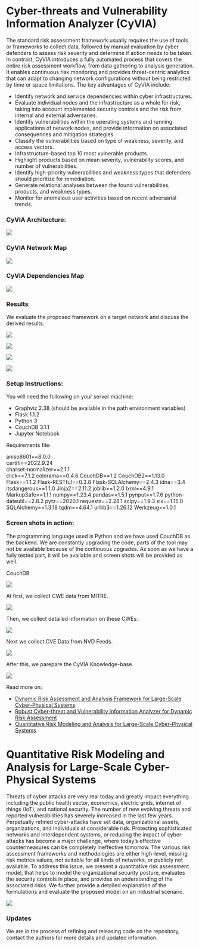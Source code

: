 # Cyber-threats and Vulnerability Information Analyzer (CyVIA)
The standard risk assessment framework usually requires the use of tools or frameworks to collect data, followed by manual evaluation by cyber defenders to assess risk severity and determine if action needs to be taken. In contrast, CyVIA introduces a fully automated process that covers the entire risk assessment workflow, from data gathering to analysis generation. It enables continuous risk monitoring and provides threat-centric analytics that can adapt to changing network configurations without being restricted by time or space limitations. The key advantages of CyVIA include:

* Identify network and service dependencies within cyber infrastructures. 
* Evaluate individual nodes and the infrastructure as a whole for risk, taking into account implemented security controls and the risk from internal and external adversaries.
* Identify vulnerabilities within the operating systems and running applications of network nodes, and provide information on associated consequences and mitigation strategies.
* Classify the vulnerabilities based on type of weakness, severity, and access vectors.
* Infrastructure-based top 10 most vulnerable products.
* Highlight products based on mean severity, vulnerability scores, and number of vulnerabilities.
* Identify high-priority vulnerabilities and weakness types that defenders should prioritize for remediation.
* Generate relational analyses between the found vulnerabilities, products, and weakness types.
* Monitor for anomalous user activities based on recent adversarial trends.

### CyVIA Architecture:
<img src="https://github.com/trucyber/Risk-Assessment-Framework/blob/master/images/CyVIA_Full.png"><br>

### CyVIA Network Map
<img src="https://github.com/trucyber/Risk-Assessment-Framework/blob/master/images/network.PNG"><br>

### CyVIA Dependencies Map
<img src="https://github.com/trucyber/Risk-Assessment-Framework/blob/master/images/dependencies.PNG"><br>

### Results
We evaluate the proposed framework on a target network and discuss the derived results.

<img src="https://github.com/callmead/Risk-Assessment-VDB-Extension/blob/master/images/cve_relations.png"><br>

<img src="https://github.com/callmead/Risk-Assessment-VDB-Extension/blob/master/images/cwe-prods.png"><br>

<img src="https://github.com/trucyber/Risk-Assessment-Framework/blob/master/images/CVEs_share_top10.png"><br>

<img src="https://github.com/trucyber/Risk-Assessment-Framework/blob/master/images/CWEs_share_top10.png"><br>

### Setup Instructions:

You will need the following on your server machine:
* Graphviz 2.38 (should be available in the path environment variables)
* Flask 1.1.2
* Python 3
* CouchDB 3.1.1
* Jupyter Notebook

Requirements file:

aniso8601==8.0.0 <br />
certifi==2022.9.24 <br />
charset-normalizer==2.1.1 <br />
click==7.1.2
colorama==0.4.6
CouchDB==1.2
CouchDB2==1.13.0
Flask==1.1.2
Flask-RESTful==0.3.8
Flask-SQLAlchemy==2.4.3
idna==3.4
itsdangerous==1.1.0
Jinja2==2.11.2
joblib==1.2.0
lxml==4.9.1
MarkupSafe==1.1.1
numpy==1.23.4
pandas==1.5.1
pynput==1.7.6
python-dateutil==2.8.2
pytz==2020.1
requests==2.28.1
scipy==1.9.3
six==1.15.0
SQLAlchemy==1.3.18
tqdm==4.64.1
urllib3==1.26.12
Werkzeug==1.0.1

### Screen shots in action:
The programming language used is Python and we have used CouchDB as the backend. We are constantly upgrading the code, parts of the tool may not be available because of the continuous upgrades. As soon as we have a fully tested part, it will be available and screen shots will be provided as well.

CouchDB

<img src="https://github.com/trucyber/Risk-Assessment-Framework/blob/master/images/CouchDB.PNG"><br>

At first, we collect CWE data from MITRE.

<img src="https://github.com/trucyber/Risk-Assessment-Framework/blob/master/images/CWE_Collection.PNG"><br>

Then, we collect detailed information on these CWEs.

<img src="https://github.com/trucyber/Risk-Assessment-Framework/blob/master/images/CWE_Details.PNG"><br>

Next we collect CVE Data from NVD Feeds.

<img src="https://github.com/trucyber/Risk-Assessment-Framework/blob/master/images/NVD_Details.PNG"><br>

After this, we parepare the CyVIA Knowledge-base. 

<img src="https://github.com/trucyber/Risk-Assessment-Framework/blob/master/images/Prepare_dataset.PNG"><br>

<!--- <img src=""><br> ---> 

Read more on: 
* [Dynamic Risk Assessment and Analysis Framework for Large-Scale Cyber-Physical Systems](https://eudl.eu/doi/10.4108/eai.25-1-2022.172997)
* [Robust Cyber-threat and Vulnerability Information Analyzer for Dynamic Risk Assessment](https://ieeexplore.ieee.org/abstract/document/9647584)
* [Quantitative Risk Modeling and Analysis for Large-Scale Cyber-Physical Systems](https://ieeexplore.ieee.org/abstract/document/9209654)


# Quantitative Risk Modeling and Analysis for Large-Scale Cyber-Physical Systems
Threats of cyber attacks are very real today and greatly impact everything including the public health sector, economics, electric grids, internet of things (IoT), and national security. The number of new evolving threats and reported vulnerabilities has severely increased in the last few years. Perpetually refined cyber-attacks have set data, organizational assets, organizations, and individuals at considerable risk. Protecting sophisticated networks and interdependent systems, or reducing the impact of cyber-attacks has become a major challenge, where today’s effective countermeasures can be completely ineffective tomorrow. The various risk assessment frameworks and methodologies are either high-level, missing risk metrics values, not suitable for all kinds of networks, or publicly not available. To address this issue, we present a quantitative risk assessment model, that helps to model the organizational security posture, evaluates the security controls in place, and provides an understanding of the associated risks. We further provide a detailed explanation of the formulations and evaluate the proposed model on an industrial scenario.

<img src="https://github.com/callmead/Risk-Assessment-Framework/blob/master/images/RA-IoT%20(2).png"><br>


### Updates
We are in the process of refining and releasing code on the repository, contact the authors for more details and updated information.
